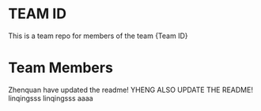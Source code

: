 # TEAM ID
This is a team repo for members of the team {Team ID}

# Team Members
Zhenquan have updated the readme!
YHENG ALSO UPDATE THE README!
linqingsss
linqingsss
aaaa
